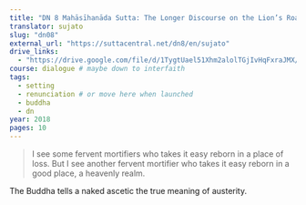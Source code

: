 ```yaml
---
title: "DN 8 Mahāsīhanāda Sutta: The Longer Discourse on the Lion’s Roar"
translator: sujato
slug: "dn08"
external_url: "https://suttacentral.net/dn8/en/sujato"
drive_links:
  - "https://drive.google.com/file/d/1TygtUael51Xhm2alolTGjIvHqFxraJMX/view?usp=drivesdk"
course: dialogue # maybe down to interfaith
tags:
  - setting
  - renunciation # or move here when launched
  - buddha
  - dn
year: 2018
pages: 10
---
```


> I see some fervent mortifiers who takes it easy reborn in a place of loss. But I see another fervent mortifier who takes it easy reborn in a good place, a heavenly realm.

The Buddha tells a naked ascetic the true meaning of austerity.
